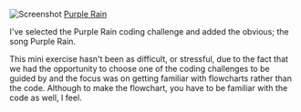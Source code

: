 

![Screenshot](http://i.imgur.com/Thxw7sb.png)
[Purple Rain](https://sarasoennichsen.github.io/mini_ex/miniex8/)
<p>I've selected the Purple Rain coding challenge and added the obvious; the song Purple Rain.

This mini exercise hasn't been as difficult, or stressful, due to the fact that we had the opportunity to choose one of the coding challenges to be guided by and the focus was on getting familiar with flowcharts rather than the code. Although to make the flowchart, you have to be familiar with the code as well, I feel. 
